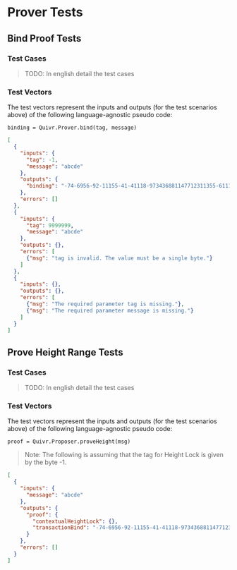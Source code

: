 # Prover Tests

## Bind Proof Tests

### Test Cases

> TODO: In english detail the test cases

### Test Vectors

The test vectors represent the inputs and outputs (for the test scenarios above) of the following language-agnostic pseudo code:

```
binding = Quivr.Prover.bind(tag, message)
```

```json
[
  {
    "inputs": {
      "tag": -1,
      "message": "abcde"
    },
    "outputs": {
      "binding": "-74-6956-92-11155-41-41118-973436881147712311355-61119-614155-68-50-87-46113-2311250117"
    },
    "errors": []
  },
  {
    "inputs": {
      "tag": 9999999,
      "message": "abcde"
    },
    "outputs": {},
    "errors": [
      {"msg": "tag is invalid. The value must be a single byte."}
    ]
  },
  {
    "inputs": {},
    "outputs": {},
    "errors": [
      {"msg": "The required parameter tag is missing."},
      {"msg": "The required parameter message is missing."}
    ]
  }
]
```

## Prove Height Range Tests

### Test Cases

> TODO: In english detail the test cases

### Test Vectors

The test vectors represent the inputs and outputs (for the test scenarios above) of the following language-agnostic pseudo code:

```
proof = Quivr.Proposer.proveHeight(msg)
```

> Note: The following is assuming that the tag for Height Lock is given by the byte -1.

```json
[
  {
    "inputs": {
      "message": "abcde"
    },
    "outputs": {
      "proof": {
        "contextualHeightLock": {},
        "transactionBind": "-74-6956-92-11155-41-41118-973436881147712311355-61119-614155-68-50-87-46113-2311250117"
      }
    },
    "errors": []
  }
]
```